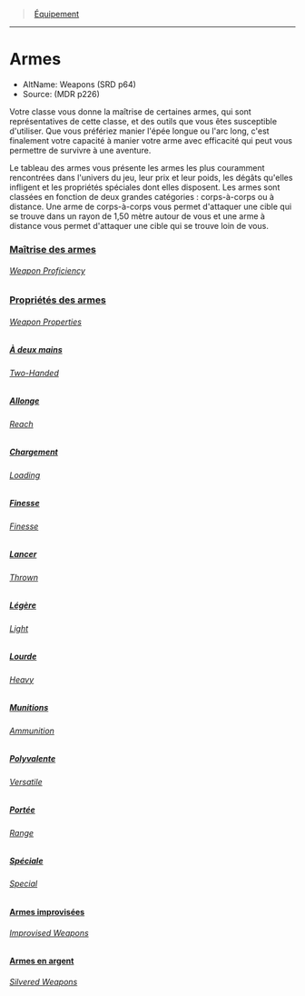 ﻿---
!Items
Id: weapons_hd.md#armes
RootId: weapons_hd.md
ParentLink: equipment_hd.md
Name: Armes
ParentName: Équipement
NameLevel: 1
AltName: Weapons (SRD p64)
Source: (MDR p226)
Attributes: {}
AttributesDictionary: >+
  {}

---
>  [Équipement](hd_equipment.md)

---


# Armes

- AltName: Weapons (SRD p64)
- Source: (MDR p226)

Votre classe vous donne la maîtrise de certaines armes, qui sont représentatives de cette classe, et des outils que vous êtes susceptible d'utiliser. Que vous préfériez manier l'épée longue ou l'arc long, c'est finalement votre capacité à manier votre arme avec efficacité qui peut vous permettre de survivre à une aventure.

Le tableau des armes vous présente les armes les plus couramment rencontrées dans l'univers du jeu, leur prix et leur poids, les dégâts qu'elles infligent et les propriétés spéciales dont elles disposent. Les armes sont classées en fonction de deux grandes catégories : corps-à-corps ou à distance. Une arme de corps-à-corps vous permet d'attaquer une cible qui se trouve dans un rayon de 1,50 mètre autour de vous et une arme à distance vous permet d'attaquer une cible qui se trouve loin de vous.



### [Maîtrise des armes](hd_weapons_maitrise_des_armes.md)

###### _[Weapon Proficiency](hd_weapons_maitrise_des_armes.md)_



### [Propriétés des armes](hd_weapons_proprietes_des_armes.md)

###### _[Weapon Properties](hd_weapons_proprietes_des_armes.md)_



##### [À deux mains](hd_weapons_a_deux_mains.md)

###### _[Two-Handed](hd_weapons_a_deux_mains.md)_



##### [Allonge](hd_weapons_allonge.md)

###### _[Reach](hd_weapons_allonge.md)_



##### [Chargement](hd_weapons_chargement.md)

###### _[Loading](hd_weapons_chargement.md)_



##### [Finesse](hd_weapons_finesse.md)

###### _[Finesse](hd_weapons_finesse.md)_



##### [Lancer](hd_weapons_lancer.md)

###### _[Thrown](hd_weapons_lancer.md)_



##### [Légère](hd_weapons_legere.md)

###### _[Light](hd_weapons_legere.md)_



##### [Lourde](hd_weapons_lourde.md)

###### _[Heavy](hd_weapons_lourde.md)_



##### [Munitions](hd_weapons_munitions.md)

###### _[Ammunition](hd_weapons_munitions.md)_



##### [Polyvalente](hd_weapons_polyvalente.md)

###### _[Versatile](hd_weapons_polyvalente.md)_



##### [Portée](hd_weapons_portee.md)

###### _[Range](hd_weapons_portee.md)_



##### [Spéciale](hd_weapons_speciale.md)

###### _[Special](hd_weapons_speciale.md)_



#### [Armes improvisées](hd_weapons_armes_improvisees.md)

###### _[Improvised Weapons](hd_weapons_armes_improvisees.md)_



#### [Armes en argent](hd_weapons_armes_en_argent.md)

###### _[Silvered Weapons](hd_weapons_armes_en_argent.md)_

